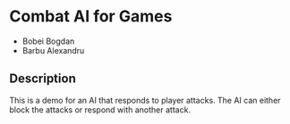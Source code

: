 # Combat AI for Games

- Bobei Bogdan
- Barbu Alexandru

## Description

This is a demo for an AI that responds to player attacks. The AI can either block the attacks or respond with another attack.